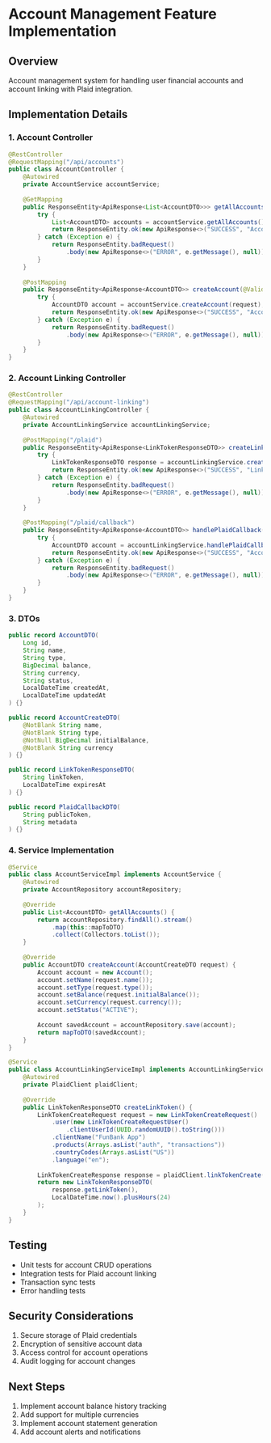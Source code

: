 # Account Management Feature Implementation

## Overview
Account management system for handling user financial accounts and account linking with Plaid integration.

## Implementation Details

### 1. Account Controller
```java
@RestController
@RequestMapping("/api/accounts")
public class AccountController {
    @Autowired
    private AccountService accountService;
    
    @GetMapping
    public ResponseEntity<ApiResponse<List<AccountDTO>>> getAllAccounts() {
        try {
            List<AccountDTO> accounts = accountService.getAllAccounts();
            return ResponseEntity.ok(new ApiResponse<>("SUCCESS", "Accounts retrieved successfully", accounts));
        } catch (Exception e) {
            return ResponseEntity.badRequest()
                .body(new ApiResponse<>("ERROR", e.getMessage(), null));
        }
    }
    
    @PostMapping
    public ResponseEntity<ApiResponse<AccountDTO>> createAccount(@Valid @RequestBody AccountCreateDTO request) {
        try {
            AccountDTO account = accountService.createAccount(request);
            return ResponseEntity.ok(new ApiResponse<>("SUCCESS", "Account created successfully", account));
        } catch (Exception e) {
            return ResponseEntity.badRequest()
                .body(new ApiResponse<>("ERROR", e.getMessage(), null));
        }
    }
}
```

### 2. Account Linking Controller
```java
@RestController
@RequestMapping("/api/account-linking")
public class AccountLinkingController {
    @Autowired
    private AccountLinkingService accountLinkingService;
    
    @PostMapping("/plaid")
    public ResponseEntity<ApiResponse<LinkTokenResponseDTO>> createLinkToken() {
        try {
            LinkTokenResponseDTO response = accountLinkingService.createLinkToken();
            return ResponseEntity.ok(new ApiResponse<>("SUCCESS", "Link token created", response));
        } catch (Exception e) {
            return ResponseEntity.badRequest()
                .body(new ApiResponse<>("ERROR", e.getMessage(), null));
        }
    }
    
    @PostMapping("/plaid/callback")
    public ResponseEntity<ApiResponse<AccountDTO>> handlePlaidCallback(@RequestBody PlaidCallbackDTO callback) {
        try {
            AccountDTO account = accountLinkingService.handlePlaidCallback(callback);
            return ResponseEntity.ok(new ApiResponse<>("SUCCESS", "Account linked successfully", account));
        } catch (Exception e) {
            return ResponseEntity.badRequest()
                .body(new ApiResponse<>("ERROR", e.getMessage(), null));
        }
    }
}
```

### 3. DTOs
```java
public record AccountDTO(
    Long id,
    String name,
    String type,
    BigDecimal balance,
    String currency,
    String status,
    LocalDateTime createdAt,
    LocalDateTime updatedAt
) {}

public record AccountCreateDTO(
    @NotBlank String name,
    @NotBlank String type,
    @NotNull BigDecimal initialBalance,
    @NotBlank String currency
) {}

public record LinkTokenResponseDTO(
    String linkToken,
    LocalDateTime expiresAt
) {}

public record PlaidCallbackDTO(
    String publicToken,
    String metadata
) {}
```

### 4. Service Implementation
```java
@Service
public class AccountServiceImpl implements AccountService {
    @Autowired
    private AccountRepository accountRepository;
    
    @Override
    public List<AccountDTO> getAllAccounts() {
        return accountRepository.findAll().stream()
            .map(this::mapToDTO)
            .collect(Collectors.toList());
    }
    
    @Override
    public AccountDTO createAccount(AccountCreateDTO request) {
        Account account = new Account();
        account.setName(request.name());
        account.setType(request.type());
        account.setBalance(request.initialBalance());
        account.setCurrency(request.currency());
        account.setStatus("ACTIVE");
        
        Account savedAccount = accountRepository.save(account);
        return mapToDTO(savedAccount);
    }
}

@Service
public class AccountLinkingServiceImpl implements AccountLinkingService {
    @Autowired
    private PlaidClient plaidClient;
    
    @Override
    public LinkTokenResponseDTO createLinkToken() {
        LinkTokenCreateRequest request = new LinkTokenCreateRequest()
            .user(new LinkTokenCreateRequestUser()
                .clientUserId(UUID.randomUUID().toString()))
            .clientName("FunBank App")
            .products(Arrays.asList("auth", "transactions"))
            .countryCodes(Arrays.asList("US"))
            .language("en");
            
        LinkTokenCreateResponse response = plaidClient.linkTokenCreate(request);
        return new LinkTokenResponseDTO(
            response.getLinkToken(),
            LocalDateTime.now().plusHours(24)
        );
    }
}
```

## Testing
- Unit tests for account CRUD operations
- Integration tests for Plaid account linking
- Transaction sync tests
- Error handling tests

## Security Considerations
1. Secure storage of Plaid credentials
2. Encryption of sensitive account data
3. Access control for account operations
4. Audit logging for account changes

## Next Steps
1. Implement account balance history tracking
2. Add support for multiple currencies
3. Implement account statement generation
4. Add account alerts and notifications 